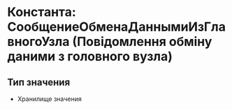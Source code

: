 ﻿# Константа: СообщениеОбменаДаннымиИзГлавногоУзла (Повідомлення обміну даними з головного вузла)

## Тип значения

- Хранилище значения

